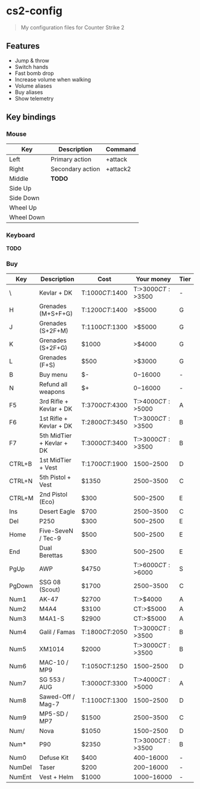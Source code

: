 # cs2-config

> My configuration files for Counter Strike 2

## Features

* Jump & throw
* Switch hands
* Fast bomb drop
* Increase volume when walking
* Volume aliases
* Buy aliases
* Show telemetry

## Key bindings

### Mouse

| Key        | Description               | Command  |
| ---------- | ------------------------- | -------- |
| Left       | Primary action            | +attack  |
| Right      | Secondary action          | +attack2 |
| Middle     | **TODO**                  |          |
| Side Up    |                           |          |
| Side Down  |                           |          |
| Wheel Up   |                           |          |
| Wheel Down |                           |          |

### Keyboard

**TODO**

### Buy

| Key    | Description               | Cost             | Your money         | Tier |
| ------ | ------------------------- | ---------------- | ------------------ | ---- |
| \      | Kevlar + DK               | T:$1000 CT:$1400 | T:>$3000 CT:>$3500 | -    |
| H      | Grenades (M+S+F+G)        | T:$1200 CT:$1400 | >$5000             | G    |
| J      | Grenades (S+2F+M)         | T:$1100 CT:$1300 | >$5000             | G    |
| K      | Grenades (S+2F+G)         | $1000            | >$4000             | G    |
| L      | Grenades (F+S)            | $500             | >$3000             | G    |
| B      | Buy menu                  | $-               | $0-$16000          | -    |
| N      | Refund all weapons        | $+               | $0-$16000          | -    |
| F5     | 3rd Rifle + Kevlar + DK   | T:$3700 CT:$4300 | T:>$4000 CT:>$5000 | A    |
| F6     | 1st Rifle + Kevlar + DK   | T:$2800 CT:$3450 | T:>$3000 CT:>$3500 | B    |
| F7     | 5th MidTier + Kevlar + DK | T:$3000 CT:$3400 | T:>$3000 CT:>$3500 | B    |
| CTRL+B | 1st MidTier + Vest        | T:$1700 CT:$1900 | $1500-$2500        | D    |
| CTRL+N | 5th Pistol + Vest         | $1350            | $2500-$3500        | C    |
| CTRL+M | 2nd Pistol (Eco)          | $300             | $500-$2500         | E    |
| Ins    | Desert Eagle              | $700             | $2500-$3500        | C    |
| Del    | P250                      | $300             | $500-$2500         | E    |
| Home   | Five-SeveN / Tec-9        | $500             | $500-$2500         | E    |
| End    | Dual Berettas             | $300             | $500-$2500         | E    |
| PgUp   | AWP                       | $4750            | T:>$6000 CT:>$6000 | S    |
| PgDown | SSG 08 (Scout)            | $1700            | $2500-$3500        | C    |
| Num1   | AK-47                     | $2700            | T:>$4000           | A    |
| Num2   | M4A4                      | $3100            | CT:>$5000          | A    |
| Num3   | M4A1-S                    | $2900            | CT:>$5000          | A    |
| Num4   | Galil / Famas             | T:$1800 CT:$2050 | T:>$3000 CT:>$3500 | B    |
| Num5   | XM1014                    | $2000            | T:>$3000 CT:>$3500 | B    |
| Num6   | MAC-10 / MP9              | T:$1050 CT:$1250 | $1500-$2500        | D    |
| Num7   | SG 553 / AUG              | T:$3000 CT:$3300 | T:>$4000 CT:>$5000 | A    |
| Num8   | Sawed-Off / Mag-7         | T:$1100 CT:$1300 | $1500-$2500        | D    |
| Num9   | MP5-SD / MP7              | $1500            | $2500-$3500        | C    |
| Num/   | Nova                      | $1050            | $1500-$2500        | D    |
| Num*   | P90                       | $2350            | T:>$3000 CT:>$3500 | B    |
| Num0   | Defuse Kit                | $400             | $400-$16000        | -    |
| NumDel | Taser                     | $200             | $200-$16000        | -    |
| NumEnt | Vest + Helm               | $1000            | $1000-$16000       | -    |

